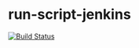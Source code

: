 # run-script-jenkins

[![Build Status](http://144.24.147.66:8080/buildStatus/icon?job=run-script-jenkins)](http://144.24.147.66:8080/job/run-script-jenkins/)
